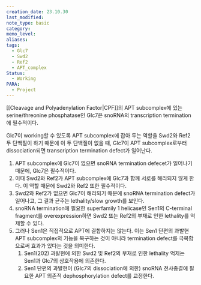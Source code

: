 ```yaml
---
creation_date: 23.10.30
last_modified: 
note_type: basic
category: 
memo_level: 
aliases: 
tags:
  - Glc7
  - Swd2
  - Ref2
  - APT_complex
Status:
  - Working
PARA:
  - Project
---
```

[[Cleavage and Polyadenylation Factor|CPF]]의 APT subcomplex에 있는 serine/threonine phosphatase인 Glc7은 snoRNA의 transcription termination에 필수적이다. 

Glc7이 working할 수 있도록 APT subcomplex에 잡아 두는 역할을 Swd2와 Ref2 두 단백질이 하기 때문에 이 두 단백질이 없을 때, Glc7이 APT subcomplex로부터 dissociation되면 transcription termination defect가 일어난다.

1. APT subcomplex에 Glc7이 없으면 snoRNA termination defecet가 일어나기 때문에, Glc7은 필수적이다.
2. 이때 Swd2와 Ref2가 APT subcomplex에 Glc7과 함께 서로를 해리되지 않게 한다. 이 역할 때문에 Swd2와 Ref2 또한 필수적이다.
3. Swd2와 Ref2가 없으면 Glc7이 해리되기 때문에 snoRNA termination defect가 일어나고, 그 결과 균주는 lethality/slow growth를 보인다.
4. snoRNA termination에 필요한 superfamily 1 helicase인 Sen1의 C-terminal fragment를 overexpression하면 Swd2 또는 Ref2의 부재로 인한 lethality를 억제할 수 있다. 
5. 그러나 Sen1은 직접적으로 APT에 결합하지는 않는다. 이는 Sen1 단편의 과발현 APT subcomplex의 기능을 복구하는 것이 아니라 termination defect를 극복함으로써 효과가 있다는 것을 의미한다.
	1. Sen1(202) 과발현에 의한 Swd2 및 Ref2의 부재로 인한 lethality 억제는 Sen1과 Glc7의 상호작용에 의존한다.
	2. Sen1 단편의 과발현이 (Glc7의 dissociation에 의한) snoRNA 전사종결에 필요한 APT 의존적 dephosphorylation defect를 교정한다. 